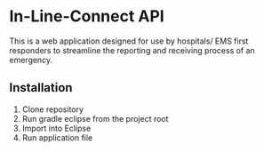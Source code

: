 # In-Line-Connect API
This is a web application designed for use by hospitals/ EMS first responders to streamline the reporting and receiving process of an emergency.

## Installation
1. Clone repository
1. Run gradle eclipse from the project root
1. Import into Eclipse
1. Run application file
